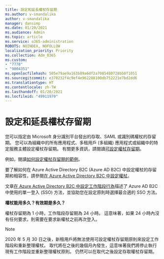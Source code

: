 ```yaml
---
title: 設定和延長權杖存留期
ms.author: v-smandalika
author: v-smandalika
manager: dansimp
ms.date: 01/20/2021
ms.audience: Admin
ms.topic: article
ms.service: o365-administration
ROBOTS: NOINDEX, NOFOLLOW
localization_priority: Priority
ms.collection: Adm_O365
ms.custom:
- "7778"
- "9004351"
ms.openlocfilehash: 505e79ae9a163b89a6df2a7085480728bb0f1051
ms.sourcegitcommit: e378232f4c9ef4e962208100db752221e7bd2dd6
ms.translationtype: HT
ms.contentlocale: zh-TW
ms.lasthandoff: 01/20/2021
ms.locfileid: "49911979"
---
```

# <a name="configure-and-extend-token-lifetimes"></a>設定和延長權杖存留期

您可以指定由 Microsoft 身分識別平台發出的存取、SAML 或識別碼權杖的存留期。 您可以為組織中的所有應用程式、多租用戶 (多組織) 應用程式或組織中的特定服務主體設定權杖存留期。 有關更多資訊，請閱讀[可設定權杖存留期](https://docs.microsoft.com/azure/active-directory/develop/active-directory-configurable-token-lifetimes)。

例如，閱讀[如何設定權杖存留期的範例](https://docs.microsoft.com/azure/active-directory/develop/configure-token-lifetimes)。

要了解如何在 Azure Active Directory B2C (Azure AD B2C) 中設定權杖的存留期和相容性，請參閱[在 Azure Active Directory B2C 中設定權杖](https://docs.microsoft.com/azure/active-directory-b2c/configure-tokens?pivots=b2c-user-flow)。

文章[在 Azure Active Directory B2C 中設定工作階段行為](https://docs.microsoft.com/azure/active-directory-b2c/session-behavior?pivots=b2c-user-flow)描述了 Azure AD B2C 中使用的單一登入 (SSO) 方法，並協助您在設定原則時選擇最合適的 SSO 方法。

**權杖能用多久？有效期是多久？**

權杖存留期為 1 小時，工作階段存留期為 24 小時。 這意味著，如果 24 小時內沒有任何要求，則需要在要求新權杖之前再次登入。

> [!NOTE]
> 2020 年 5 月 30 日之後，新租用戶將無法使用可設定權杖存留期原則來設定工作階段和重新整理權杖。 取代將在之後的幾個月內發生，這意味著我們將停止執行現有工作階段並重新整理權杖原則。 仍然可以在取代之後設定存取權杖存留期。






